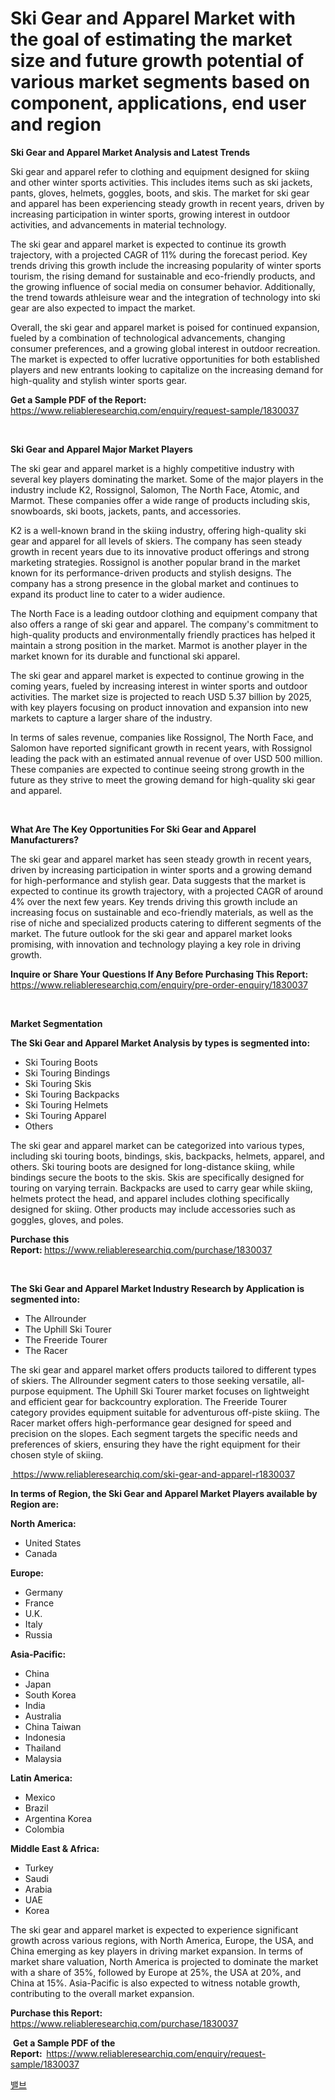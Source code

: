 <p><h1>Ski Gear and Apparel Market with the goal of estimating the market size and future growth potential of various market segments based on component, applications, end user and region</h1></p><p><strong>Ski Gear and Apparel Market Analysis and Latest Trends</strong></p>
<p><p>Ski gear and apparel refer to clothing and equipment designed for skiing and other winter sports activities. This includes items such as ski jackets, pants, gloves, helmets, goggles, boots, and skis. The market for ski gear and apparel has been experiencing steady growth in recent years, driven by increasing participation in winter sports, growing interest in outdoor activities, and advancements in material technology.</p><p>The ski gear and apparel market is expected to continue its growth trajectory, with a projected CAGR of 11% during the forecast period. Key trends driving this growth include the increasing popularity of winter sports tourism, the rising demand for sustainable and eco-friendly products, and the growing influence of social media on consumer behavior. Additionally, the trend towards athleisure wear and the integration of technology into ski gear are also expected to impact the market.</p><p>Overall, the ski gear and apparel market is poised for continued expansion, fueled by a combination of technological advancements, changing consumer preferences, and a growing global interest in outdoor recreation. The market is expected to offer lucrative opportunities for both established players and new entrants looking to capitalize on the increasing demand for high-quality and stylish winter sports gear.</p></p>
<p><strong>Get a Sample PDF of the Report:&nbsp;</strong> <a href="https://www.reliableresearchiq.com/enquiry/request-sample/1830037">https://www.reliableresearchiq.com/enquiry/request-sample/1830037</a></p>
<p>&nbsp;</p>
<p><strong>Ski Gear and Apparel Major Market Players</strong></p>
<p><p>The ski gear and apparel market is a highly competitive industry with several key players dominating the market. Some of the major players in the industry include K2, Rossignol, Salomon, The North Face, Atomic, and Marmot. These companies offer a wide range of products including skis, snowboards, ski boots, jackets, pants, and accessories.</p><p>K2 is a well-known brand in the skiing industry, offering high-quality ski gear and apparel for all levels of skiers. The company has seen steady growth in recent years due to its innovative product offerings and strong marketing strategies. Rossignol is another popular brand in the market known for its performance-driven products and stylish designs. The company has a strong presence in the global market and continues to expand its product line to cater to a wider audience.</p><p>The North Face is a leading outdoor clothing and equipment company that also offers a range of ski gear and apparel. The company's commitment to high-quality products and environmentally friendly practices has helped it maintain a strong position in the market. Marmot is another player in the market known for its durable and functional ski apparel.</p><p>The ski gear and apparel market is expected to continue growing in the coming years, fueled by increasing interest in winter sports and outdoor activities. The market size is projected to reach USD 5.37 billion by 2025, with key players focusing on product innovation and expansion into new markets to capture a larger share of the industry.</p><p>In terms of sales revenue, companies like Rossignol, The North Face, and Salomon have reported significant growth in recent years, with Rossignol leading the pack with an estimated annual revenue of over USD 500 million. These companies are expected to continue seeing strong growth in the future as they strive to meet the growing demand for high-quality ski gear and apparel.</p></p>
<p>&nbsp;</p>
<p><strong>What Are The Key Opportunities For Ski Gear and Apparel Manufacturers?</strong></p>
<p><p>The ski gear and apparel market has seen steady growth in recent years, driven by increasing participation in winter sports and a growing demand for high-performance and stylish gear. Data suggests that the market is expected to continue its growth trajectory, with a projected CAGR of around 4% over the next few years. Key trends driving this growth include an increasing focus on sustainable and eco-friendly materials, as well as the rise of niche and specialized products catering to different segments of the market. The future outlook for the ski gear and apparel market looks promising, with innovation and technology playing a key role in driving growth.</p></p>
<p><strong>Inquire or Share Your Questions If Any Before Purchasing This Report:</strong> <a href="https://www.reliableresearchiq.com/enquiry/pre-order-enquiry/1830037">https://www.reliableresearchiq.com/enquiry/pre-order-enquiry/1830037</a></p>
<p>&nbsp;</p>
<p><strong>Market Segmentation</strong></p>
<p><strong>The Ski Gear and Apparel Market Analysis by types is segmented into:</strong></p>
<p><ul><li>Ski Touring Boots</li><li>Ski Touring Bindings</li><li>Ski Touring Skis</li><li>Ski Touring Backpacks</li><li>Ski Touring Helmets</li><li>Ski Touring Apparel</li><li>Others</li></ul></p>
<p><p>The ski gear and apparel market can be categorized into various types, including ski touring boots, bindings, skis, backpacks, helmets, apparel, and others. Ski touring boots are designed for long-distance skiing, while bindings secure the boots to the skis. Skis are specifically designed for touring on varying terrain. Backpacks are used to carry gear while skiing, helmets protect the head, and apparel includes clothing specifically designed for skiing. Other products may include accessories such as goggles, gloves, and poles.</p></p>
<p><strong>Purchase this Report:&nbsp;</strong><a href="https://www.reliableresearchiq.com/purchase/1830037">https://www.reliableresearchiq.com/purchase/1830037</a></p>
<p>&nbsp;</p>
<p><strong>The Ski Gear and Apparel Market Industry Research by Application is segmented into:</strong></p>
<p><ul><li>The Allrounder</li><li>The Uphill Ski Tourer</li><li>The Freeride Tourer</li><li>The Racer</li></ul></p>
<p><p>The ski gear and apparel market offers products tailored to different types of skiers. The Allrounder segment caters to those seeking versatile, all-purpose equipment. The Uphill Ski Tourer market focuses on lightweight and efficient gear for backcountry exploration. The Freeride Tourer category provides equipment suitable for adventurous off-piste skiing. The Racer market offers high-performance gear designed for speed and precision on the slopes. Each segment targets the specific needs and preferences of skiers, ensuring they have the right equipment for their chosen style of skiing.</p></p>
<p><a href="https://www.reliableresearchiq.com/ski-gear-and-apparel-r1830037">&nbsp;https://www.reliableresearchiq.com/ski-gear-and-apparel-r1830037</a></p>
<p><strong>In terms of Region, the Ski Gear and Apparel Market Players available by Region are:</strong></p>
<p>
    <p> <strong> North America: </strong>
        <ul>
            <li>United States</li>
            <li>Canada</li>
        </ul>
        </p> 
    <p> <strong> Europe: </strong>
        <ul>
            <li>Germany</li>
            <li>France</li>
            <li>U.K.</li>
            <li>Italy</li>
            <li>Russia</li>
        </ul>
        </p> 
    <p> <strong> Asia-Pacific: </strong>
        <ul>
            <li>China</li>
            <li>Japan</li>
            <li>South Korea</li>
            <li>India</li>
            <li>Australia</li>
            <li>China Taiwan</li>
            <li>Indonesia</li>
            <li>Thailand</li>
            <li>Malaysia</li>
        </ul>
        </p> 
    <p> <strong> Latin America: </strong>
        <ul>
            <li>Mexico</li>
            <li>Brazil</li>
            <li>Argentina Korea</li>
            <li>Colombia</li>
        </ul>
        </p> 
    <p> <strong> Middle East & Africa: </strong>
        <ul>
            <li>Turkey</li>
            <li>Saudi</li>
            <li>Arabia</li>
            <li>UAE</li>
            <li>Korea</li>
        </ul>
    </p>
    </p>
<p><p>The ski gear and apparel market is expected to experience significant growth across various regions, with North America, Europe, the USA, and China emerging as key players in driving market expansion. In terms of market share valuation, North America is projected to dominate the market with a share of 35%, followed by Europe at 25%, the USA at 20%, and China at 15%. Asia-Pacific is also expected to witness notable growth, contributing to the overall market expansion.</p></p>
<p><strong>Purchase this Report: </strong><a href="https://www.reliableresearchiq.com/purchase/1830037">https://www.reliableresearchiq.com/purchase/1830037</a></p>
<p>&nbsp;<strong>Get a Sample PDF of the Report:&nbsp;&nbsp;</strong><a href="https://www.reliableresearchiq.com/enquiry/request-sample/1830037">https://www.reliableresearchiq.com/enquiry/request-sample/1830037</a></p>
<p><strong></strong></p>
<p><p><a href="https://github.com/mpodehpw07370073/Market-Research-Report-List-3/blob/main/129324640283.md">밸브</a></p></p>